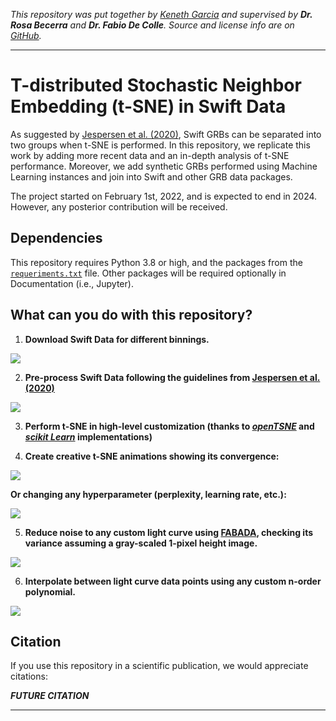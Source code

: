_This repository was put together by [Keneth Garcia](https://stivengarcia7113.wixsite.com/kenethgarcia) and supervised by **Dr. Rosa Becerra** and **Dr. Fabio De Colle**. Source and license info are on [GitHub](https://github.com/KenethGarcia/GRB_ML)._
- - -
# T-distributed Stochastic Neighbor Embedding (t-SNE) in Swift Data
As suggested by [Jespersen et al. (2020)](https://ui.adsabs.harvard.edu/abs/2020ApJ...896L..20J/abstract), Swift GRBs can be separated into two groups when t-SNE is performed. In this repository, we replicate this work by adding more recent data and an in-depth analysis of t-SNE performance. Moreover, we add synthetic GRBs performed using Machine Learning instances and join into Swift and other GRB data packages.

The project started on February 1st, 2022, and is expected to end in 2024. However, any posterior contribution will be received.



## Dependencies
This repository requires Python 3.8 or high, and the packages from the [``requeriments.txt``](https://github.com/KenethGarcia/GRB_ML/blob/51482eecd01d8bea10a951ba3e9b0b108cea3c08/requirements.txt) file. Other packages will be required optionally in Documentation (i.e., Jupyter).


## What can you do with this repository?
1. **Download Swift Data for different binnings.**

![](https://github.com/KenethGarcia/GRB_ML/blob/d7565536d1780a7da892ad2dcf35270f97ea3d6f/Documentation/README_Images/GRB060614.png)

2. **Pre-process Swift Data following the guidelines from [Jespersen et al. (2020)](https://ui.adsabs.harvard.edu/abs/2020ApJ...896L..20J/abstract)**

![](https://github.com/KenethGarcia/GRB_ML/blob/d7565536d1780a7da892ad2dcf35270f97ea3d6f/Documentation/README_Images/Limited_GRB060614.png)

3. **Perform t-SNE in high-level customization (thanks to [_openTSNE_](https://opentsne.readthedocs.io/en/latest/index.html) and [_scikit Learn_](https://scikit-learn.org/stable/modules/generated/sklearn.manifold.TSNE.html) implementations)**


4. **Create creative t-SNE animations showing its convergence:**

![](https://github.com/KenethGarcia/GRB_ML/blob/51482eecd01d8bea10a951ba3e9b0b108cea3c08/Documentation/Animations/convergence_animation_pp_30.gif)

**Or changing any hyperparameter (perplexity, learning rate, etc.):**

![](https://github.com/KenethGarcia/GRB_ML/blob/51482eecd01d8bea10a951ba3e9b0b108cea3c08/Documentation/Animations/perplexity_animation_2.gif)

5. **Reduce noise to any custom light curve using [FABADA](https://github.com/PabloMSanAla/fabada), checking its variance assuming a gray-scaled 1-pixel height image.**

![](https://github.com/KenethGarcia/GRB_ML/blob/d7565536d1780a7da892ad2dcf35270f97ea3d6f/Documentation/README_Images/Noise_Filtered_GRB060614.png)

6. **Interpolate between light curve data points using any custom n-order polynomial.**

![](https://github.com/KenethGarcia/GRB_ML/blob/d7565536d1780a7da892ad2dcf35270f97ea3d6f/Documentation/README_Images/Interpolated_GRB060614.png)

## Citation
If you use this repository in a scientific publication, we would appreciate citations: 

**_FUTURE CITATION_**

---
